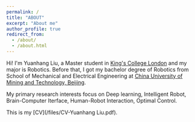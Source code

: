 ```yaml
---
permalink: /
title: "ABOUT"
excerpt: "About me"
author_profile: true
redirect_from: 
  - /about/
  - /about.html
---
```

Hi! I'm Yuanhang Liu, a Master student in [King's College London](https://www.kcl.ac.uk/) and my major is Robotics. Before that, I got my bachelor degree of Robotics from School of Mechanical and Electrical Engineering at [China University of Mining and Technology, Beijing](https://www.cumtb.edu.cn/).

My primary research interests focus on Deep learning, Intelligent Robot, Brain-Computer Iterface, Human-Robot Interaction, Optimal Control.

This is my [CV](/files/CV-Yuanhang Liu.pdf).

<script type='text/javascript' id='clustrmaps' src='//cdn.clustrmaps.com/map_v2.js?cl=080808&w=250&t=tt&d=GTPxnzm6hLw5enXzEKFaDNLeHQxtBnZyAZvRR-cyOzI&co=ffffff&cmo=3acc3a&cmn=ff5353&ct=808080'></script>
